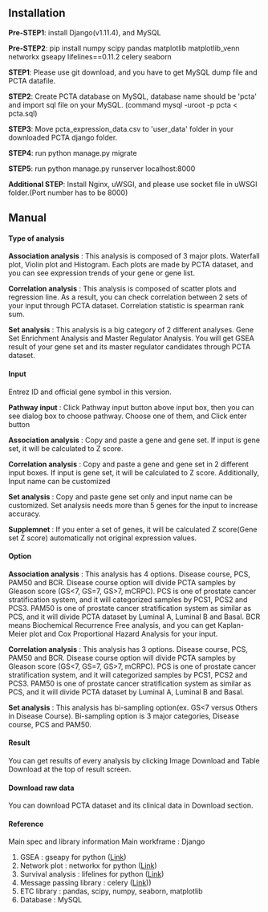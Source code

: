 <h2>Installation</h2>
<p><b>Pre-STEP1</b>: install Django(v1.11.4), and MySQL</p>
<p><b>Pre-STEP2</b>: pip install numpy scipy pandas matplotlib matplotlib_venn networkx gseapy lifelines==0.11.2 celery seaborn</p>

<p><b>STEP1</b>: Please use git download, and you have to get MySQL dump file and PCTA datafile.</p>
<p><b>STEP2</b>: Create PCTA database on MySQL, database name should be 'pcta' and import sql file on your MySQL.
(command mysql -uroot -p pcta < pcta.sql)</p>
<p><b>STEP3</b>: Move pcta_expression_data.csv to 'user_data' folder in your downloaded PCTA django folder.</p>
<p><b>STEP4</b>: run python manage.py migrate</p>
<p><b>STEP5</b>: run python manage.py runserver localhost:8000</p>

<p><b>Additional STEP</b>: Install Nginx, uWSGI, and please use socket file in uWSGI folder.(Port number has to be 8000)</p>

<h2>Manual</h2>
        <h4>Type of analysis</h4>
        <p><b>Association analysis</b> : This analysis is composed of 3 major plots. Waterfall plot, Violin plot and Histogram. Each plots are made by PCTA dataset, and you can see expression trends of your gene or gene list.</p>
        <p><b>Correlation analysis</b> : This analysis is composed of scatter plots and regression line. As a result, you can check correlation between 2 sets of your input through PCTA dataset. Correlation statistic is spearman rank sum.</p>
        <p><b>Set analysis</b> : This analysis is a big category of 2 different analyses. Gene Set Enrichment Analysis and Master Regulator Analysis. You will get GSEA result of your gene set and its master regulator candidates through PCTA dataset.</p>

<h4>Input</h4>
        <p>Entrez ID and official gene symbol in this version.</p>
        <p><b>Pathway input</b> : Click Pathway input button above input box, then you can see dialog box to choose pathway. Choose one of them, and Click enter button</p>
        <p><b>Association analysis</b> : Copy and paste a gene and gene set. If input is gene set, it will be calculated to Z score.</p>
        <p><b>Correlation analysis</b> : Copy and paste a gene and gene set in 2 different input boxes. If input is gene set, it will be calculated to Z score. Additionally, Input name can be customized</p>
        <p><b>Set analysis</b> : Copy and paste gene set only and input name can be customized. Set analysis needs more than 5 genes for the input to increase accuracy.</p>
        <p><b>Supplemnet</b> : If you enter a set of genes, it will be calculated Z score(Gene set Z score) automatically not original expression values.</p>

<h4>Option</h4>
        <p><b>Association analysis</b> : This analysis has 4 options. Disease course, PCS, PAM50 and BCR. Disease course option will divide PCTA samples by Gleason score (GS<7, GS=7, GS>7, mCRPC). PCS is one of prostate cancer stratification system, and it will categorized samples by PCS1, PCS2 and PCS3. PAM50 is one of prostate cancer stratification system as similar as PCS, and it will divide PCTA dataset by Luminal A, Luminal B and Basal. BCR means Biochemical Recurrence Free analysis, and you can get Kaplan-Meier plot and Cox Proportional Hazard Analysis for your input.</p>
        <p><b>Correlation analysis</b> : This analysis has 3 options. Disease course, PCS, PAM50 and BCR. Disease course option will divide PCTA samples by Gleason score (GS<7, GS=7, GS>7, mCRPC). PCS is one of prostate cancer stratification system, and it will categorized samples by PCS1, PCS2 and PCS3. PAM50 is one of prostate cancer stratification system as similar as PCS, and it will divide PCTA dataset by Luminal A, Luminal B and Basal.</p>
        <p><b>Set analysis</b> : This analysis has bi-sampling option(ex. GS<7 versus Others in Disease Course). Bi-sampling option is 3 major categories, Disease course, PCS and PAM50.</p>

<h4>Result</h4>
You can get results of every analysis by clicking Image Download  and Table Download at the top of result screen.

<h4>Download raw data</h4>
You can download PCTA dataset and its clinical data in Download section.

<h4>Reference</h4>

Main spec and library information
Main workframe : Django
1. GSEA : gseapy for python (<a href="http://gseapy.readthedocs.io/en/latest/">Link</a>)
2. Network plot : networkx for python (<a href="https://networkx.github.io/">Link</a>)
3. Survival analysis : lifelines for python (<a href="http://lifelines.readthedocs.io/en/latest/#">Link</a>)
4. Message passing library : celery (<a href="http://www.celeryproject.org/">Link</a>))
5. ETC library : pandas, scipy, numpy, seaborn, matplotlib
6. Database : MySQL


